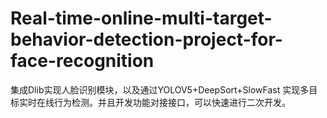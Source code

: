 # Real-time-online-multi-target-behavior-detection-project-for-face-recognition
集成Dlib实现人脸识别模块，以及通过YOLOV5+DeepSort+SlowFast 实现多目标实时在线行为检测。并且开发功能对接接口，可以快速进行二次开发。
